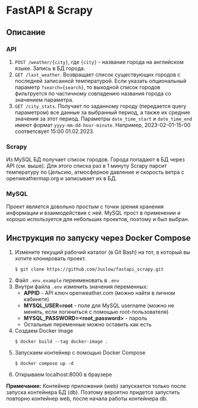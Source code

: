 # FastAPI & Scrapy 
## Описание
### API
1. `POST /weather/{city}`, где `{city}` - название города на английском языке. Запись в БД города.
2. `GET /last_weather`. Возвращает список существующих городов с последней записанной температурой. 
Если указать опциональный параметр `?search={search}`, то выходной список городов фильтруется 
по частичному совпадению названия города со значением параметра.
3. `GET /city_stats`. Получает по заданному городу (передается query параметром) все данные за выбранный период, а также их средние значения за этот период.
Параметры `date_time_start` и `date_time_end` имеют формат `yyyy-mm-dd-hour-minute`. Например, 2023-02-01-15-00 соответсвует 15:00 01.02.2023.
### Scrapy
Из MySQL БД получает список городов. Города попадают в БД через API (см. выше). 
Для этого списка раз в 1 минуту Scrapy парсит температуру по Цельсию, атмосферное давление и скорость ветра с openweathermap.org и записывает их в БД.
### MySQL
Проект является довольно простым с точки зрения хранения информации и взаимодействия с ней.
MySQL прост в применении и хорошо используется для небольших проектов, поэтому и был выбран.
## Инструкция по запуску через Docker Compose
1. Измените текущий рабочий каталог (в Git Bash) на тот, в который вы хотите клонировать проект.
    ```
    $ git clone https://github.com/Juslow/fastapi_scrapy.git
    ```
2. Файл `.env.example` переименовать в `.env`
3. Внутри файла `.env` изменить значения переменных:
    - **APPID** - API ключ openweather.com (можно найти в личном кабинете)
    - **MYSQL_USER=root** - поле для MySQL username (можно не менять, если логиниться с помощью root-пользователя)
    - **MYSQL_PASSWORD=<root_password>** - пароль
    - Остальные переменные можно оставить как есть
4. Создаем Docker image 
    ```
    $ docker build --tag docker-image .
    ```
5. Запускаем контейнер с помощью Docker Compose
    ```
    $ docker compose up -d
    ```
6. Открываем localhost:8000 в браузере

**Примечание:** Контейнер приложения (web) запускается только после запуска контейнера БД (db). 
Поэтому вероятно придется запустить повторно контейнер web, после начала работы контейнера db.
